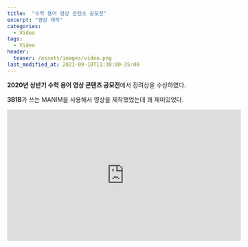 ```yaml
---
title:  "수학 용어 영상 콘텐츠 공모전"
excerpt: "영상 제작"
categories:
  - Video
tags:
  - Video
header:
  teaser: /assets/images/video.png
last_modified_at: 2021-09-10T11:30:00-35:00
---
```


**2020년 상반기 수학 용어 영상 콘텐츠 공모전**에서 장려상을 수상하였다.

**3B1B**가 쓰는 MANIM을 사용해서 영상을 제작했었는데 꽤 재미있었다.

<iframe src='https://tv.naver.com/embed/14718913?autoPlay=false' frameborder='no' scrolling='no' marginwidth='0' marginheight='0' WIDTH='544' HEIGHT='306' allow='autoplay' allowfullscreen></iframe>